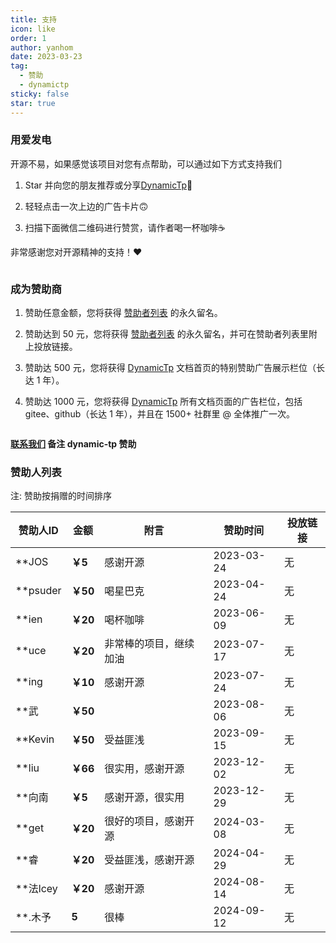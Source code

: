 ```yaml
---
title: 支持
icon: like
order: 1
author: yanhom
date: 2023-03-23
tag:
  - 赞助
  - dynamictp
sticky: false
star: true
---
```


### 用爱发电

开源不易，如果感觉该项目对您有点帮助，可以通过如下方式支持我们

1. Star 并向您的朋友推荐或分享[DynamicTp](https://gitee.com/dromara/dynamic-tp)🚀

2. 轻轻点击一次上边的广告卡片🙃

3. 扫描下面微信二维码进行赞赏，请作者喝一杯咖啡☕️

非常感谢您对开源精神的支持！❤️

<img :src="$withBase('/supportme.jpg')" style="zoom: 35%">

### 成为赞助商

1. 赞助任意金额，您将获得 [赞助者列表](/guide/other/supportme.html#赞助人列表) 的永久留名。

2. 赞助达到 50 元，您将获得 [赞助者列表](/guide/other/supportme.html#赞助人列表) 的永久留名，并可在赞助者列表里附上投放链接。

3. 赞助达 500 元，您将获得 [DynamicTp](https://dynamictp.cn/) 文档首页的特别赞助广告展示栏位（长达 1 年）。

4. 赞助达 1000 元，您将获得 [DynamicTp](https://dynamictp.cn/) 所有文档页面的广告栏位，包括 gitee、github（长达 1 年），并且在 1500+ 社群里 @ 全体推广一次。

<img :src="$withBase('/images/dynamictp/pvuv.png')">

**[联系我们](/guide/other/contact) 备注 dynamic-tp 赞助**

### 赞助人列表

注: 赞助按捐赠的时间排序

| 赞助人ID    | 金额      | 附言          | 赞助时间       | 投放链接 |
|----------|---------|-------------|------------|--------|
| **JOS    | **￥5**  | 感谢开源        | 2023-03-24 | 无|
| **psuder | **￥50** | 喝星巴克        | 2023-04-24 | 无|
| **ien    | **￥20** | 喝杯咖啡        | 2023-06-09 | 无|
| **uce    | **￥20** | 非常棒的项目，继续加油 | 2023-07-17 | 无|
| **ing    | **￥10** | 感谢开源        | 2023-07-24 | 无|
| **武      | **￥50** |             | 2023-08-06 |无|
| **Kevin  | **￥50** | 受益匪浅        | 2023-09-15 | 无|
| **liu    | **￥66** | 很实用，感谢开源    | 2023-12-02 | 无|
| **向南     | **￥5**  | 感谢开源，很实用    | 2023-12-29 | 无|
| **get    | **￥20** | 很好的项目，感谢开源  | 2024-03-08 | 无|
| **睿      | **￥20** | 受益匪浅，感谢开源   | 2024-04-29 | 无|
| **法lcey  | **￥20** | 感谢开源        | 2024-08-14 | 无|
| **.木予    | **5**   | 很棒          | 2024-09-12 | 无|
